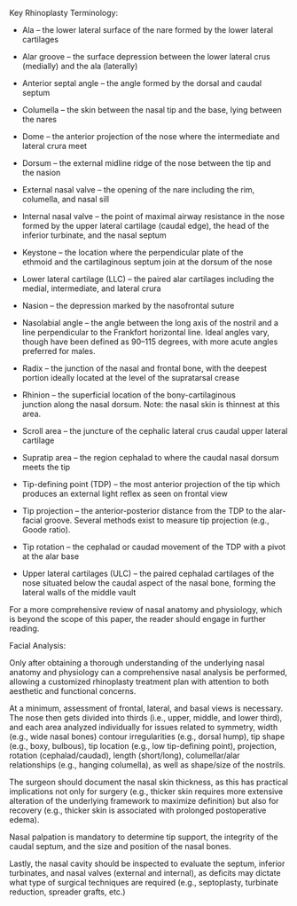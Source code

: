Key Rhinoplasty Terminology:

- Ala – the lower lateral surface of the nare formed by the lower lateral cartilages

- Alar groove – the surface depression between the lower lateral crus (medially) and the ala (laterally)

- Anterior septal angle – the angle formed by the dorsal and caudal septum

- Columella – the skin between the nasal tip and the base, lying between the nares

- Dome – the anterior projection of the nose where the intermediate and lateral crura meet

- Dorsum – the external midline ridge of the nose between the tip and the nasion

- External nasal valve – the opening of the nare including the rim, columella, and nasal sill

- Internal nasal valve – the point of maximal airway resistance in the nose formed by the upper lateral cartilage (caudal edge), the head of the inferior turbinate, and the nasal septum

- Keystone – the location where the perpendicular plate of the ethmoid and the cartilaginous septum join at the dorsum of the nose

- Lower lateral cartilage (LLC) – the paired alar cartilages including the medial, intermediate, and lateral crura

- Nasion – the depression marked by the nasofrontal suture

- Nasolabial angle – the angle between the long axis of the nostril and a line perpendicular to the Frankfort horizontal line. Ideal angles vary, though have been defined as 90–115 degrees, with more acute angles preferred for males.

- Radix – the junction of the nasal and frontal bone, with the deepest portion ideally located at the level of the supratarsal crease

- Rhinion – the superficial location of the bony-cartilaginous junction along the nasal dorsum. Note: the nasal skin is thinnest at this area.

- Scroll area – the juncture of the cephalic lateral crus caudal upper lateral cartilage

- Supratip area – the region cephalad to where the caudal nasal dorsum meets the tip

- Tip-defining point (TDP) – the most anterior projection of the tip which produces an external light reflex as seen on frontal view

- Tip projection – the anterior-posterior distance from the TDP to the alar-facial groove. Several methods exist to measure tip projection (e.g., Goode ratio).

- Tip rotation – the cephalad or caudad movement of the TDP with a pivot at the alar base

- Upper lateral cartilages (ULC) – the paired cephalad cartilages of the nose situated below the caudal aspect of the nasal bone, forming the lateral walls of the middle vault

For a more comprehensive review of nasal anatomy and physiology, which is beyond the scope of this paper, the reader should engage in further reading.

Facial Analysis:

Only after obtaining a thorough understanding of the underlying nasal anatomy and physiology can a comprehensive nasal analysis be performed, allowing a customized rhinoplasty treatment plan with attention to both aesthetic and functional concerns.

At a minimum, assessment of frontal, lateral, and basal views is necessary. The nose then gets divided into thirds (i.e., upper, middle, and lower third), and each area analyzed individually for issues related to symmetry, width (e.g., wide nasal bones) contour irregularities (e.g., dorsal hump), tip shape (e.g., boxy, bulbous), tip location (e.g., low tip-defining point), projection, rotation (cephalad/caudad), length (short/long), columellar/alar relationships (e.g., hanging columella), as well as shape/size of the nostrils.

The surgeon should document the nasal skin thickness, as this has practical implications not only for surgery (e.g., thicker skin requires more extensive alteration of the underlying framework to maximize definition) but also for recovery (e.g., thicker skin is associated with prolonged postoperative edema).

Nasal palpation is mandatory to determine tip support, the integrity of the caudal septum, and the size and position of the nasal bones.

Lastly, the nasal cavity should be inspected to evaluate the septum, inferior turbinates, and nasal valves (external and internal), as deficits may dictate what type of surgical techniques are required (e.g., septoplasty, turbinate reduction, spreader grafts, etc.)